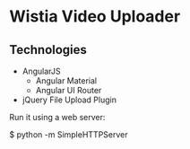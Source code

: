 # Wistia Video Uploader

## Technologies

- AngularJS
	- Angular Material 
	- Angular UI Router
- jQuery File Upload Plugin

Run it using a web server:

$ python -m SimpleHTTPServer